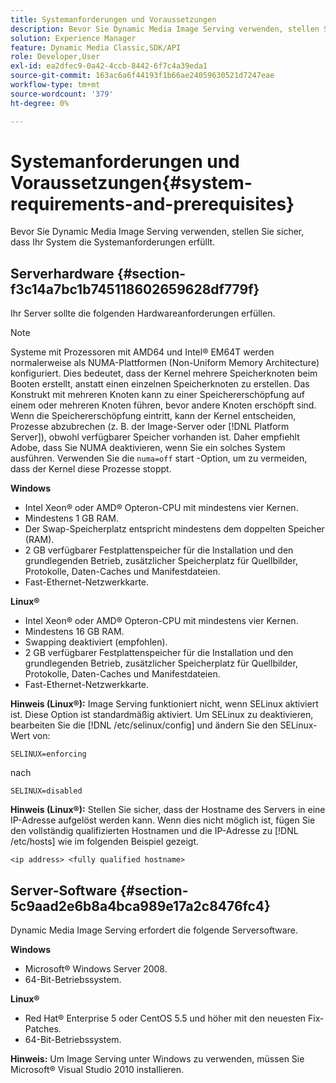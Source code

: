 ```yaml
---
title: Systemanforderungen und Voraussetzungen
description: Bevor Sie Dynamic Media Image Serving verwenden, stellen Sie sicher, dass Ihr System die Systemanforderungen erfüllt.
solution: Experience Manager
feature: Dynamic Media Classic,SDK/API
role: Developer,User
exl-id: ea2dfec9-0a42-4ccb-8442-6f7c4a39eda1
source-git-commit: 163ac6a6f44193f1b66ae24059630521d7247eae
workflow-type: tm+mt
source-wordcount: '379'
ht-degree: 0%

---
```


# Systemanforderungen und Voraussetzungen{#system-requirements-and-prerequisites}

Bevor Sie Dynamic Media Image Serving verwenden, stellen Sie sicher, dass Ihr System die Systemanforderungen erfüllt.

## Serverhardware {#section-f3c14a7bc1b745118602659628df779f}

Ihr Server sollte die folgenden Hardwareanforderungen erfüllen.

>[!NOTE]
>
>Systeme mit Prozessoren mit AMD64 und Intel® EM64T werden normalerweise als NUMA-Plattformen (Non-Uniform Memory Architecture) konfiguriert. Dies bedeutet, dass der Kernel mehrere Speicherknoten beim Booten erstellt, anstatt einen einzelnen Speicherknoten zu erstellen. Das Konstrukt mit mehreren Knoten kann zu einer Speichererschöpfung auf einem oder mehreren Knoten führen, bevor andere Knoten erschöpft sind. Wenn die Speichererschöpfung eintritt, kann der Kernel entscheiden, Prozesse abzubrechen (z. B. der Image-Server oder [!DNL Platform Server]), obwohl verfügbarer Speicher vorhanden ist. Daher empfiehlt Adobe, dass Sie NUMA deaktivieren, wenn Sie ein solches System ausführen. Verwenden Sie die `numa=off` start -Option, um zu vermeiden, dass der Kernel diese Prozesse stoppt.

**Windows**

* Intel Xeon® oder AMD® Opteron-CPU mit mindestens vier Kernen.
* Mindestens 1 GB RAM.
* Der Swap-Speicherplatz entspricht mindestens dem doppelten Speicher (RAM).
* 2 GB verfügbarer Festplattenspeicher für die Installation und den grundlegenden Betrieb, zusätzlicher Speicherplatz für Quellbilder, Protokolle, Daten-Caches und Manifestdateien.
* Fast-Ethernet-Netzwerkkarte.

**Linux®**

* Intel Xeon® oder AMD® Opteron-CPU mit mindestens vier Kernen.
* Mindestens 16 GB RAM.
* Swapping deaktiviert (empfohlen).
* 2 GB verfügbarer Festplattenspeicher für die Installation und den grundlegenden Betrieb, zusätzlicher Speicherplatz für Quellbilder, Protokolle, Daten-Caches und Manifestdateien.
* Fast-Ethernet-Netzwerkkarte.

**Hinweis (Linux®):** Image Serving funktioniert nicht, wenn SELinux aktiviert ist. Diese Option ist standardmäßig aktiviert. Um SELinux zu deaktivieren, bearbeiten Sie die [!DNL /etc/selinux/config] und ändern Sie den SELinux-Wert von:

`SELINUX=enforcing`

nach

`SELINUX=disabled`

**Hinweis (Linux®):** Stellen Sie sicher, dass der Hostname des Servers in eine IP-Adresse aufgelöst werden kann. Wenn dies nicht möglich ist, fügen Sie den vollständig qualifizierten Hostnamen und die IP-Adresse zu [!DNL /etc/hosts] wie im folgenden Beispiel gezeigt.

`<ip address> <fully qualified hostname>`

## Server-Software {#section-5c9aad2e6b8a4bca989e17a2c8476fc4}

Dynamic Media Image Serving erfordert die folgende Serversoftware.

**Windows**

* Microsoft® Windows Server 2008.
* 64-Bit-Betriebssystem.

**Linux®**

* Red Hat® Enterprise 5 oder CentOS 5.5 und höher mit den neuesten Fix-Patches.
* 64-Bit-Betriebssystem.

**Hinweis:** Um Image Serving unter Windows zu verwenden, müssen Sie Microsoft® Visual Studio 2010 installieren.
